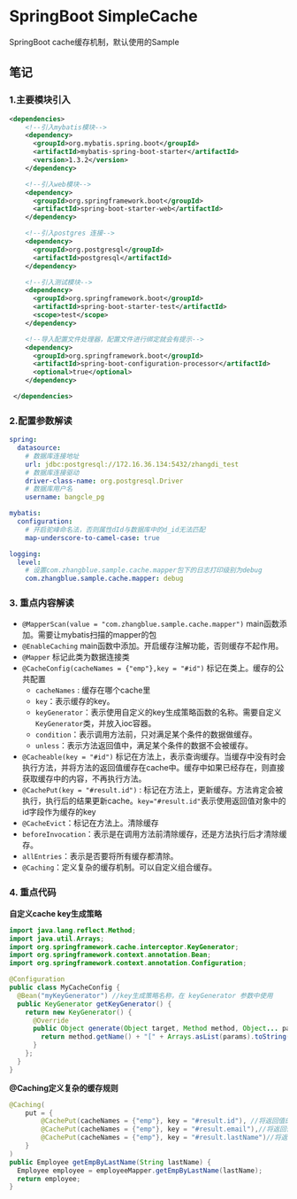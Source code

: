 # SpringBoot SimpleCache 
SpringBoot cache缓存机制，默认使用的Sample


## 笔记

### 1.主要模块引入
```xml
<dependencies>
    <!--引入mybatis模块-->
    <dependency>
      <groupId>org.mybatis.spring.boot</groupId>
      <artifactId>mybatis-spring-boot-starter</artifactId>
      <version>1.3.2</version>
    </dependency>

    <!--引入web模块-->
    <dependency>
      <groupId>org.springframework.boot</groupId>
      <artifactId>spring-boot-starter-web</artifactId>
    </dependency>

    <!--引入postgres 连接-->
    <dependency>
      <groupId>org.postgresql</groupId>
      <artifactId>postgresql</artifactId>
    </dependency>

    <!--引入测试模块-->
    <dependency>
      <groupId>org.springframework.boot</groupId>
      <artifactId>spring-boot-starter-test</artifactId>
      <scope>test</scope>
    </dependency>

    <!--导入配置文件处理器，配置文件进行绑定就会有提示-->
    <dependency>
      <groupId>org.springframework.boot</groupId>
      <artifactId>spring-boot-configuration-processor</artifactId>
      <optional>true</optional>
    </dependency>

 </dependencies>
```

### 2.配置参数解读
```yaml
spring:
  datasource:
    # 数据库连接地址
    url: jdbc:postgresql://172.16.36.134:5432/zhangdi_test
    # 数据库连接驱动
    driver-class-name: org.postgresql.Driver
    # 数据库用户名
    username: bangcle_pg

mybatis:
  configuration:
    # 开启驼峰命名法，否则属性dId与数据库中的d_id无法匹配
    map-underscore-to-camel-case: true

logging:
  level:
    # 设置com.zhangblue.sample.cache.mapper包下的日志打印级别为debug
    com.zhangblue.sample.cache.mapper: debug

```
### 3. 重点内容解读
- `@MapperScan(value = "com.zhangblue.sample.cache.mapper")` main函数添加。需要让mybatis扫描的mapper的包
- `@EnableCaching` main函数中添加。开启缓存注解功能，否则缓存不起作用。
- `@Mapper` 标记此类为数据连接类
- `@CacheConfig(cacheNames = {"emp"},key = "#id")` 标记在类上。缓存的公共配置
  - `cacheNames` : 缓存在哪个cache里
  - `key`：表示缓存的key。
  - `keyGenerator`：表示使用自定义的key生成策略函数的名称。需要自定义`KeyGenerator`类，并放入ioc容器。  
  - `condition`：表示调用方法前，只对满足某个条件的数据做缓存。
  - `unless`：表示方法返回值中，满足某个条件的数据不会被缓存。
- `@Cacheable(key = "#id")` 标记在方法上，表示查询缓存。当缓存中没有时会执行方法，并将方法的返回值缓存在cache中。缓存中如果已经存在，则直接获取缓存中的内容，不再执行方法。
- `@CachePut(key = "#result.id")` : 标记在方法上，更新缓存。方法肯定会被执行，执行后的结果更新cache。`key="#result.id"`表示使用返回值对象中的id字段作为缓存的key
- `@CacheEvict`：标记在方法上。清除缓存
 - `beforeInvocation`：表示是在调用方法前清除缓存，还是方法执行后才清除缓存。
 - `allEntries`：表示是否要将所有缓存都清除。
- `@Caching`：定义复杂的缓存机制。可以自定义组合缓存。 

### 4. 重点代码

**自定义cache key生成策略**

``` java
import java.lang.reflect.Method;
import java.util.Arrays;
import org.springframework.cache.interceptor.KeyGenerator;
import org.springframework.context.annotation.Bean;
import org.springframework.context.annotation.Configuration;

@Configuration
public class MyCacheConfig {
  @Bean("myKeyGenerator") //key生成策略名称，在 keyGenerator 参数中使用
  public KeyGenerator getKeyGenerator() {
    return new KeyGenerator() {
      @Override
      public Object generate(Object target, Method method, Object... params) {
        return method.getName() + "[" + Arrays.asList(params).toString() + "]";
      }
    };
  }
}
```

**@Caching定义复杂的缓存规则**
``` java
@Caching(
    put = {
        @CachePut(cacheNames = {"emp"}, key = "#result.id"), //将返回值的id作为key放入cache中
        @CachePut(cacheNames = {"emp"}, key = "#result.email"),//将返回值的email作为key放入cache中
        @CachePut(cacheNames = {"emp"}, key = "#result.lastName")//将返回值的lastName作为key放入cache中
    }
)
public Employee getEmpByLastName(String lastName) {
  Employee employee = employeeMapper.getEmpByLastName(lastName);
  return employee;
}
```



